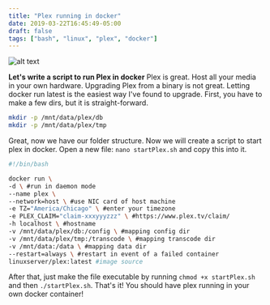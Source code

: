 ```yaml
---
title: "Plex running in docker"
date: 2019-03-22T16:45:49-05:00
draft: false
tags: ["bash", "linux", "plex", "docker"]
---
```

![alt text](../../images/plex.png "Plex")

**Let's write a script to run Plex in docker** <!--more-->
Plex is great. Host all your media in your own hardware. Upgrading Plex from a binary is not great. Letting docker run latest is the easiest way I've found to upgrade. First, you have to make a few dirs, but it is straight-forward.

```bash
mkdir -p /mnt/data/plex/db
mkdir -p /mnt/data/plex/tmp
```
Great, now we have our folder structure. Now we will create a script to start plex in docker. Open a new file: `nano startPlex.sh` and copy this into it.

```bash
#!/bin/bash

docker run \
-d \ #run in daemon mode
--name plex \
--network=host \ #use NIC card of host machine
-e TZ="America/Chicago" \ #enter your timezone
-e PLEX_CLAIM="claim-xxxyyyzzz" \ #https://www.plex.tv/claim/
-h localhost \ #hostname
-v /mnt/data/plex/db:/config \ #mapping config dir
-v /mnt/data/plex/tmp:/transcode \ #mapping transcode dir
-v /mnt/data:/data \ #mapping data dir
--restart=always \ #restart in event of a failed container
linuxserver/plex:latest #image source
```
After that, just make the file executable by running `chmod +x startPlex.sh` and then `./startPlex.sh`. That's it! You should have plex running in your own docker container!

